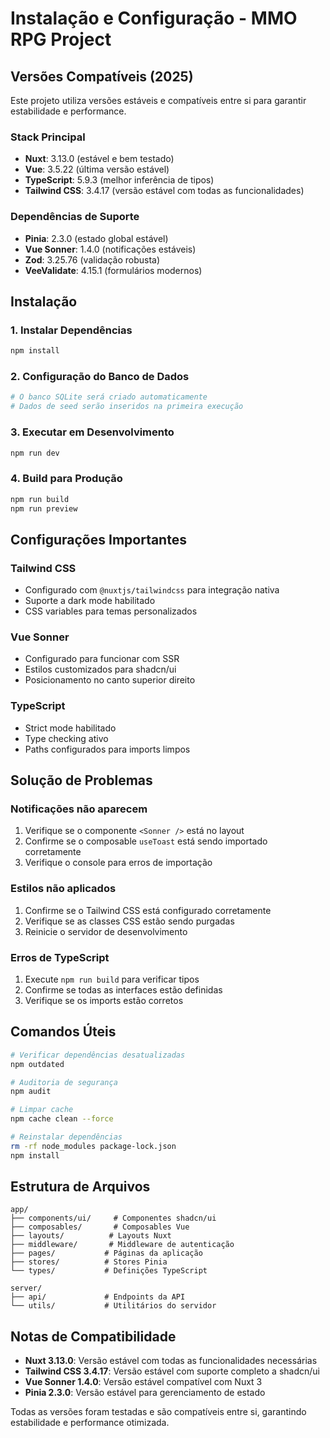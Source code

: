 # Instalação e Configuração - MMO RPG Project

## Versões Compatíveis (2025)

Este projeto utiliza versões estáveis e compatíveis entre si para garantir estabilidade e performance.

### Stack Principal

- **Nuxt**: 3.13.0 (estável e bem testado)
- **Vue**: 3.5.22 (última versão estável)
- **TypeScript**: 5.9.3 (melhor inferência de tipos)
- **Tailwind CSS**: 3.4.17 (versão estável com todas as funcionalidades)

### Dependências de Suporte

- **Pinia**: 2.3.0 (estado global estável)
- **Vue Sonner**: 1.4.0 (notificações estáveis)
- **Zod**: 3.25.76 (validação robusta)
- **VeeValidate**: 4.15.1 (formulários modernos)

## Instalação

### 1. Instalar Dependências

```bash
npm install
```

### 2. Configuração do Banco de Dados

```bash
# O banco SQLite será criado automaticamente
# Dados de seed serão inseridos na primeira execução
```

### 3. Executar em Desenvolvimento

```bash
npm run dev
```

### 4. Build para Produção

```bash
npm run build
npm run preview
```

## Configurações Importantes

### Tailwind CSS

- Configurado com `@nuxtjs/tailwindcss` para integração nativa
- Suporte a dark mode habilitado
- CSS variables para temas personalizados

### Vue Sonner

- Configurado para funcionar com SSR
- Estilos customizados para shadcn/ui
- Posicionamento no canto superior direito

### TypeScript

- Strict mode habilitado
- Type checking ativo
- Paths configurados para imports limpos

## Solução de Problemas

### Notificações não aparecem

1. Verifique se o componente `<Sonner />` está no layout
2. Confirme se o composable `useToast` está sendo importado corretamente
3. Verifique o console para erros de importação

### Estilos não aplicados

1. Confirme se o Tailwind CSS está configurado corretamente
2. Verifique se as classes CSS estão sendo purgadas
3. Reinicie o servidor de desenvolvimento

### Erros de TypeScript

1. Execute `npm run build` para verificar tipos
2. Confirme se todas as interfaces estão definidas
3. Verifique se os imports estão corretos

## Comandos Úteis

```bash
# Verificar dependências desatualizadas
npm outdated

# Auditoria de segurança
npm audit

# Limpar cache
npm cache clean --force

# Reinstalar dependências
rm -rf node_modules package-lock.json
npm install
```

## Estrutura de Arquivos

```
app/
├── components/ui/     # Componentes shadcn/ui
├── composables/       # Composables Vue
├── layouts/          # Layouts Nuxt
├── middleware/       # Middleware de autenticação
├── pages/           # Páginas da aplicação
├── stores/          # Stores Pinia
└── types/           # Definições TypeScript

server/
├── api/             # Endpoints da API
└── utils/           # Utilitários do servidor
```

## Notas de Compatibilidade

- **Nuxt 3.13.0**: Versão estável com todas as funcionalidades necessárias
- **Tailwind CSS 3.4.17**: Versão estável com suporte completo a shadcn/ui
- **Vue Sonner 1.4.0**: Versão estável compatível com Nuxt 3
- **Pinia 2.3.0**: Versão estável para gerenciamento de estado

Todas as versões foram testadas e são compatíveis entre si, garantindo estabilidade e performance otimizada.
